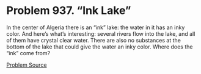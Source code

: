 # Problem 937. “Ink Lake”

In the center of Algeria there is an “ink” lake: the water in it has an inky color. And here’s what’s interesting: several rivers flow into the lake, and all of them have crystal clear water. There are also no substances at the bottom of the lake that could give the water an inky color. Where does the “ink” come from?

[Problem Source](https://www.trizland.ru/tasks/1854/)
